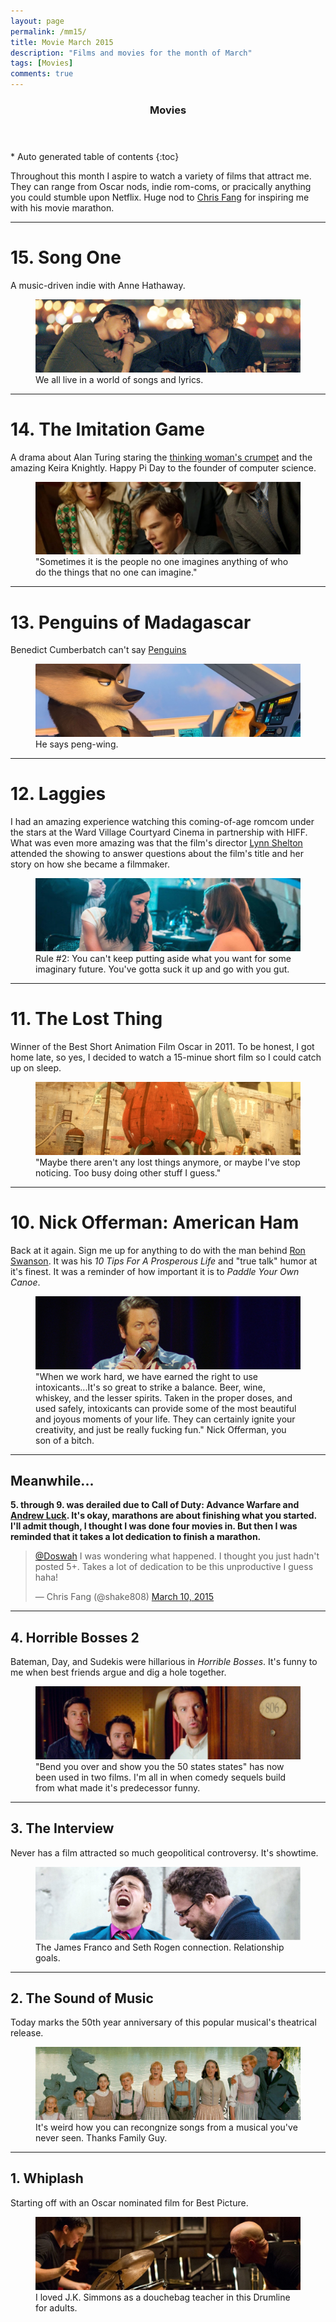 ```yaml
---
layout: page
permalink: /mm15/
title: Movie March 2015
description: "Films and movies for the month of March"
tags: [Movies]
comments: true
---
```


<section id="table-of-contents" class="toc">
  <header>
    <h3>Movies</h3>
  </header>
<div id="drawer" markdown="1">
*  Auto generated table of contents
{:toc}
</div>
</section><!-- /#table-of-contents -->

Throughout this month I aspire to watch a variety of films that attract me. They can range from Oscar nods, indie rom-coms, or pracically anything you could stumble upon Netflix. Huge nod to [Chris Fang](http://www.twitter.com/shake808) for inspiring me with his movie marathon. 

---

# 15. Song One 

A music-driven indie with Anne Hathaway.

<figure>
<img src="/images/moviemarch2015/songone.jpg">
<figcaption>We all live in a world of songs and lyrics.</figcaption>
</figure>

---

# 14. The Imitation Game 

A drama about Alan Turing staring the [thinking woman's crumpet](http://en.wikipedia.org/wiki/Thinking_man%27s/woman%27s_crumpet) and the amazing Keira Knightly. Happy Pi Day to the founder of computer science. 

<figure>
<img src="/images/moviemarch2015/imitationgame.jpg">
<figcaption>"Sometimes it is the people no one imagines anything of who do the things that no one can imagine."</figcaption>
</figure>

---

# 13. Penguins of Madagascar

Benedict Cumberbatch can't say [Penguins](http://www.youtube.com/watch?v=-GnLDJAgrwsi)

<figure>
<img src="/images/moviemarch2015/penguins.jpg">
<figcaption>He says peng-wing.</figcaption>
</figure>

---

# 12. Laggies

I had an amazing experience watching this coming-of-age romcom under the stars at the Ward Village Courtyard Cinema in partnership with HIFF. What was even more amazing was that the film's director [Lynn Shelton](http://twitter.com/lynnsheltonfilm) attended the showing to answer questions about the film's title and her story on how she became a filmmaker.

<figure>
<img src="/images/moviemarch2015/laggies.jpg">
<figcaption>Rule #2: You can't keep putting aside what you want for some imaginary future. You've gotta suck it up and go with you gut.</figcaption>
</figure>

---

# 11. The Lost Thing

Winner of the Best Short Animation Film Oscar in 2011. To be honest, I got home late, so yes, I decided to watch a 15-minue short film so I could catch up on sleep.

<figure>
<img src="/images/moviemarch2015/thelostthing.jpg">
<figcaption>"Maybe there aren't any lost things anymore, or maybe I've stop noticing. Too busy doing other stuff I guess."</figcaption>
</figure>

---

# 10. Nick Offerman: American Ham

Back at it again. Sign me up for anything to do with the man behind [Ron Swanson](https://www.youtube.com/watch?v=sy9FRli7ODg). It was his *10 Tips For A Prosperous Life* and "true talk" humor at it's finest. It was a reminder of how important it is to *Paddle Your Own Canoe*.

<figure>
<img src="/images/moviemarch2015/american-ham.jpg">
<figcaption>"When we work hard, we have earned the right to use intoxicants...It's so great to strike a balance. Beer, wine, whiskey, and the lesser spirits. Taken in the proper doses, and used safely, intoxicants can provide some of the most beautiful and joyous moments of your life. They can certainly ignite your creativity, and just be really fucking fun." Nick Offerman, you son of a bitch.
</figcaption>
</figure>


---

## Meanwhile...

**5. through 9. was derailed due to Call of Duty: Advance Warfare and [Andrew Luck](/chasing-luck/). It's okay, marathons are about finishing what you started. I'll admit though, I thought I was done four movies in. But then I was reminded that it takes a lot dedication to finish a marathon.**

<blockquote class="twitter-tweet" lang="en"><p><a href="https://twitter.com/Doswah">@Doswah</a> I was wondering what happened. I thought you just hadn&#39;t posted 5+. Takes a lot of dedication to be this unproductive I guess haha!</p>&mdash; Chris Fang (@shake808) <a href="https://twitter.com/shake808/status/575094226620297216">March 10, 2015</a></blockquote> <script async src="//platform.twitter.com/widgets.js" charset="utf-8"></script>

---

## 4. Horrible Bosses 2

Bateman, Day, and Sudekis were hillarious in *Horrible Bosses*. It's funny to me  when best friends argue and dig a hole together.

<figure>
<img src="/images/moviemarch2015/horriblebosses2.jpg">
<figcaption>"Bend you over and show you the 50 states states" has now been used in two films. I'm all in when comedy sequels build from what made it's predecessor funny.
</figcaption>
</figure>

---

## 3. The Interview

Never has a film attracted so much geopolitical controversy. It's showtime. 

<figure>
<img src="/images/moviemarch2015/theinterview.jpg">
<figcaption>The James Franco and Seth Rogen connection. Relationship goals. 
</figcaption>
</figure>

---

## 2. The Sound of Music

Today marks the 50th year anniversary of this popular musical's theatrical release.
 
<figure>
<img src="/images/moviemarch2015/soundofmusic.jpg">
<figcaption>It's weird how you can recongnize songs from a musical you've never seen. Thanks Family Guy.</figcaption>
</figure>

---

## 1. Whiplash

Starting off with an Oscar nominated film for Best Picture.
<figure>
<img src="/images/moviemarch2015/whiplash-1.jpg">
<figcaption>I loved J.K. Simmons as a douchebag teacher in this Drumline for adults. 
</figcaption>
</figure>
